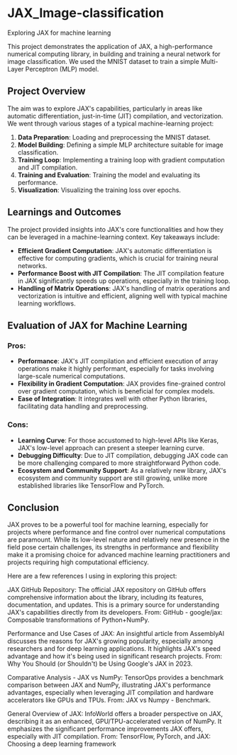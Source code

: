 # JAX_Image-classification
Exploring JAX for machine learning 

This project demonstrates the application of JAX, a high-performance numerical computing library, in building and training a neural network for image classification. We used the MNIST dataset to train a simple Multi-Layer Perceptron (MLP) model.

## Project Overview

The aim was to explore JAX's capabilities, particularly in areas like automatic differentiation, just-in-time (JIT) compilation, and vectorization. We went through various stages of a typical machine-learning project:

1. **Data Preparation**: Loading and preprocessing the MNIST dataset.
2. **Model Building**: Defining a simple MLP architecture suitable for image classification.
3. **Training Loop**: Implementing a training loop with gradient computation and JIT compilation.
4. **Training and Evaluation**: Training the model and evaluating its performance.
5. **Visualization**: Visualizing the training loss over epochs.

## Learnings and Outcomes

The project provided insights into JAX's core functionalities and how they can be leveraged in a machine-learning context. Key takeaways include:

- **Efficient Gradient Computation**: JAX's automatic differentiation is effective for computing gradients, which is crucial for training neural networks.
- **Performance Boost with JIT Compilation**: The JIT compilation feature in JAX significantly speeds up operations, especially in the training loop.
- **Handling of Matrix Operations**: JAX's handling of matrix operations and vectorization is intuitive and efficient, aligning well with typical machine learning workflows.

## Evaluation of JAX for Machine Learning

### Pros:
- **Performance**: JAX's JIT compilation and efficient execution of array operations make it highly performant, especially for tasks involving large-scale numerical computations.
- **Flexibility in Gradient Computation**: JAX provides fine-grained control over gradient computation, which is beneficial for complex models.
- **Ease of Integration**: It integrates well with other Python libraries, facilitating data handling and preprocessing.

### Cons:
- **Learning Curve**: For those accustomed to high-level APIs like Keras, JAX's low-level approach can present a steeper learning curve.
- **Debugging Difficulty**: Due to JIT compilation, debugging JAX code can be more challenging compared to more straightforward Python code.
- **Ecosystem and Community Support**: As a relatively new library, JAX's ecosystem and community support are still growing, unlike more established libraries like TensorFlow and PyTorch.

## Conclusion

JAX proves to be a powerful tool for machine learning, especially for projects where performance and fine control over numerical computations are paramount. While its low-level nature and relatively new presence in the field pose certain challenges, its strengths in performance and flexibility make it a promising choice for advanced machine learning practitioners and projects requiring high computational efficiency.

Here are a few references I using in exploring this project:

JAX GitHub Repository: The official JAX repository on GitHub offers comprehensive information about the library, including its features, documentation, and updates. This is a primary source for understanding JAX's capabilities directly from its developers. From: GitHub - google/jax: Composable transformations of Python+NumPy​​.

Performance and Use Cases of JAX: An insightful article from AssemblyAI discusses the reasons for JAX's growing popularity, especially among researchers and for deep learning applications. It highlights JAX's speed advantage and how it's being used in significant research projects. From: Why You Should (or Shouldn't) be Using Google's JAX in 2023​​.

Comparative Analysis - JAX vs NumPy: TensorOps provides a benchmark comparison between JAX and NumPy, illustrating JAX's performance advantages, especially when leveraging JIT compilation and hardware accelerators like GPUs and TPUs. From: JAX vs Numpy - Benchmark​​.

General Overview of JAX: InfoWorld offers a broader perspective on JAX, describing it as an enhanced, GPU/TPU-accelerated version of NumPy. It emphasizes the significant performance improvements JAX offers, especially with JIT compilation. From: TensorFlow, PyTorch, and JAX: Choosing a deep learning framework​​

